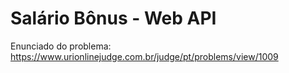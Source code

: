 # Salário Bônus - Web API

Enunciado do problema: https://www.urionlinejudge.com.br/judge/pt/problems/view/1009
